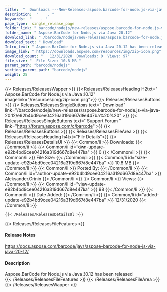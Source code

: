 ```yaml
---
title:  "  Downloads ---New-Releases-aspose.barcode-for-node.js-via-java-20.12 . " 
description:  "    . " 
keywords:  "    . " 
page_type:  single_release_page
folder_link: " barcode/nodejs/new-releases/aspose.barcode-for-node.js-via-java-20.12/"
folder_name: " Aspose.BarCode for Node.js via Java 20.12"
download_link: " /barcode/nodejs/new-releases/aspose.barcode-for-node.js-via-java-20.12/e92b4bd9cee04216a319d667d8e447ba"
download_text: " Download"
Intro_text: " Aspose.BarCode for Node.js via Java 20.12 has been released"
image_link: " https://downloads.aspose.com/resources/img/zip-icon.png"
download_count: "   12/31/2020  Downloads: 0  Views: 97"
file_size: "  File Size: 10.8 MB "
parent_path: "barcode/nodejs"
section_parent_path: "barcode/nodejs"
weight: 25 
---
```


{{< Releases/ReleasesWapper >}}
  {{< Releases/ReleasesHeading H2txt=" Aspose.BarCode for Node.js via Java 20.12" imagelink="/resources/img/zip-icon.png">}}
  {{< Releases/ReleasesButtons >}}
    {{< Releases/ReleasesSingleButtons text=" Download" link="/barcode/nodejs/new-releases/aspose.barcode-for-node.js-via-java-20.12/e92b4bd9cee04216a319d667d8e447ba%20%20" >}}
    {{< Releases/ReleasesSingleButtons text=" Support Forum " link="https://forum.aspose.com/c/barcode" >}}
  {{< Releases/ReleasesButtons >}}
  {{< Releases/ReleasesFileArea >}}
    {{< Releases/ReleasesHeading h4txt="File Details">}}
    {{< Releases/ReleasesDetailsUl >}}
            {{< Common/li  >}} Downloads: {{< /Common/li >}} 
      {{< Common/li id="dwn-update-e92b4bd9cee04216a319d667d8e447ba" >}} 0 {{< /Common/li >}} 
      {{< Common/li  >}} File Size: {{< /Common/li >}} 
      {{< Common/li id="size-update-e92b4bd9cee04216a319d667d8e447ba" >}} 10.8 MB {{< /Common/li >}} 
      {{< Common/li  >}} Posted By: {{< /Common/li >}} 
      {{< Common/li id="author-update-e92b4bd9cee04216a319d667d8e447ba" >}} Aleksander.Grinin {{< /Common/li >}} 
      {{< Common/li  >}} Views: {{< /Common/li >}} 
      {{< Common/li id="view-update-e92b4bd9cee04216a319d667d8e447ba" >}} 98 {{< /Common/li >}} 
      {{< Common/li  >}} Date Added: {{< /Common/li >}} 
      {{< Common/li id="added-update-e92b4bd9cee04216a319d667d8e447ba" >}} 12/31/2020 {{< /Common/li >}} 

    {{< /Releases/ReleasesDetailsUl >}}

  {{< Releases/ReleasesFileFeatures >}}
      <h4>Release Notes</h4><div><a href="https://docs.aspose.com/barcode/java/aspose-barcode-for-node-js-via-java-20-12/">https://docs.aspose.com/barcode/java/aspose-barcode-for-node-js-via-java-20-12/</a></div><h4>Description</h4><div class="HTMLDescription">Aspose.BarCode for Node.js via Java 20.12 has been released</div>
  {{< /Releases/ReleasesFileFeatures >}}
 {{< /Releases/ReleasesFileArea >}}
{{< /Releases/ReleasesWapper >}}


